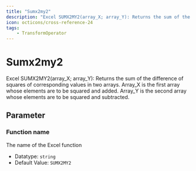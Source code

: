```yaml
---
title: "Sumx2my2"
description: "Excel SUMX2MY2(array_X; array_Y): Returns the sum of the difference of squares of corresponding values in two arrays. Array_X is the first array whose elements are to be squared and added. Array_Y is the second array whose elements are to be squared and subtracted."
icon: octicons/cross-reference-24
tags: 
    - TransformOperator
---
```

# Sumx2my2
<!-- This file was generated - DO NOT CHANGE IT MANUALLY -->



Excel SUMX2MY2(array_X; array_Y): Returns the sum of the difference of squares of corresponding values in two arrays. Array_X is the first array whose elements are to be squared and added. Array_Y is the second array whose elements are to be squared and subtracted.

## Parameter

### Function name

The name of the Excel function

- Datatype: `string`
- Default Value: `SUMX2MY2`



